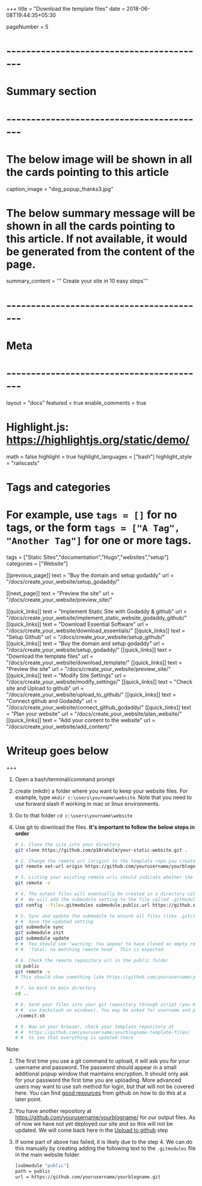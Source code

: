 +++
title = "Download the template files"
date = 2018-06-08T19:44:35+05:30

pageNumber = 5
# -----------------------------------------
# Summary section
# -----------------------------------------
# The below image will be shown in all the cards pointing to this article
caption_image = "dog_popup_thanks3.jpg"
# The below summary message will be shown in all the cards pointing to this article. If not available, it would be generated from the content of the page.
summary_content = '''
Create your site in 10 easy steps'''
# -----------------------------------------
# Meta
# -----------------------------------------
layout = "docs"
featured = true
enable_comments = true

# Highlight.js: https://highlightjs.org/static/demo/
math = false
highlight = true
highlight_languages = ["bash"]
highlight_style = "railscasts"

# Tags and categories
# For example, use `tags = []` for no tags, or the form `tags = ["A Tag", "Another Tag"]` for one or more tags.
tags = ["Static Sites","documentation","Hugo","websites","setup"]
categories = ["Website"]

[[previous_page]]
text = "Buy the domain and setup godaddy"
url = "/docs/create_your_website/setup_godaddy/"

[[next_page]]
text = "Preview the site"
url = "/docs/create_your_website/preview_site/"

[[quick_links]]
text = "Implement Static Site with Godaddy & github"
url = "/docs/create_your_website/implement_static_website_godaddy_github/"
[[quick_links]]
text = "Download Essential Software"
url = "/docs/create_your_website/download_essentials/"
[[quick_links]]
text = "Setup Github"
url = "/docs/create_your_website/setup_github/"
[[quick_links]]
text = "Buy the domain and setup godaddy"
url = "/docs/create_your_website/setup_godaddy/"
[[quick_links]]
text = "Download the template files"
url = "/docs/create_your_website/download_template/"
[[quick_links]]
text = "Preview the site"
url = "/docs/create_your_website/preview_site/"
[[quick_links]]
text = "Modify Site Settings"
url = "/docs/create_your_website/modify_settings/"
[[quick_links]]
text = "Check site and Upload to github"
url = "/docs/create_your_website/upload_to_github/"
[[quick_links]]
text = "Connect github and Godaddy"
url = "/docs/create_your_website/connect_github_godaddy/"
[[quick_links]]
text = "Plan your website"
url = "/docs/create_your_website/plan_website/"
[[quick_links]]
text = "Add your content to the website"
url = "/docs/create_your_website/add_content/"

# Writeup goes below
+++

1. Open a bash/terminal/command prompt
2. create (mkdir) a folder where you want to keep your website files. For example, type `mkdir c:\users\yourname\website`. Note that you need to use forward slash if working in mac or linux environments.
3. Go to that folder `cd c:\users\yourname\website`
4. Use git to download the files. **It's important to follow the below steps in order**

    ```bash
    # 1. Clone the site into your directory
    git clone https://github.com/p10rahulm/your-static-website.git .

    # 2. Change the remote url (origin) to the template repo you created
    git remote set-url origin https://github.com/yourusername/yourblogname-template-files.git

    # 3. Listing your existing remote urls should indicate whether the change was successful
    git remote -v

    # 4. The output files will eventually be created in a directory called 'public'.
    # #  We will add the submodule setting to the file called .gitmodules
    git config --file=.gitmodules submodule.public.url https://github.com/yourusername/yourblogname.git

    # 5. Sync and update the submodule to ensure all files (like .git/config) also 
    # #  have the updated setting
    git submodule sync
    git submodule init
    git submodule update
    # #  You should see 'warning: You appear to have cloned an empty repository.' and
    # #  'fatal: no matching remote head'. This is expected.

    # 6. Check the remote repository url in the public folder
    cd public
    git remote -v
    # This should show something like https://github.com/yourusername/yourblogname.git

    # 7. Go back to main directory
    cd ..

    # 8. Send your files into your git repository through script (you may have to
    # #  use backslash on windows). You may be asked for username and password now
    ./commit.sh

    # 9. Now on your browser, check your template repository at
    # #  https://github.com/yourusername/yourblogname-template-files/
    # #  to see that everything is updated there
    ```

Note:

1. The first time you use a git command to upload, it will ask you for your username and password. The password should appear in a small additional popup window that maintains encryption. It should only ask for your password the first time you are uploading. More advanced users may want to use ssh method for login, but that will not be covered here. You can find [good resources](https://help.github.com/articles/generating-a-new-ssh-key-and-adding-it-to-the-ssh-agent/) from github on how to do this at a later point.

2. You have another repository at https://github.com/yourusername/yourblogname/ for our output files. As of now we have not yet deployed our site and so this will not be updated. We will come back here in the [Upload to github](/docs/create_your_website/upload_to_github/) step
3. If some part of above has failed, it is likely due to the step 4. We can do this manually by creating adding the following text to the `.gitmodules` file in the main website folder

    ```bash
    [submodule "public"]
    path = public
    url = https://github.com/yourusername/yourblogname.git
    ```